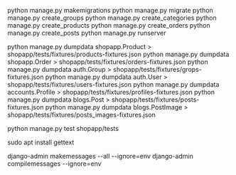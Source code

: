 python manage.py makemigrations
python manage.py migrate
python manage.py create_groups
python manage.py create_categories
python manage.py create_products
python manage.py create_orders
python manage.py create_posts
python manage.py runserver

python manage.py dumpdata shopapp.Product > shopapp/tests/fixtures/products-fixtures.json
python manage.py dumpdata shopapp.Order > shopapp/tests/fixtures/orders-fixtures.json
python manage.py dumpdata auth.Group > shopapp/tests/fixtures/grops-fixtures.json
python manage.py dumpdata auth.User > shopapp/tests/fixtures/users-fixtures.json
python manage.py dumpdata accounts.Profile > shopapp/tests/fixtures/profiles-fixtures.json
python manage.py dumpdata blogs.Post > shopapp/tests/fixtures/posts-fixtures.json
python manage.py dumpdata blogs.PostImage > shopapp/tests/fixtures/posts_images-fixtures.json


python manage.py test shopapp/tests

sudo apt install gettext

django-admin makemessages --all --ignore=env
django-admin compilemessages --ignore=env
